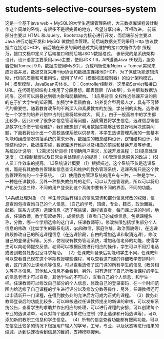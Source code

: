 # students-selective-courses-system
这是一个基于java web + MySQL的大学生选课管理系统，大三数据库课程设计制作这个简单的系统，有很多不是很完善的地方，希望分享出来，互相改进。
前端部分主要以 HTML 和Jquery，Bootstrap为核心进行开发，而后端部分主要以 Java 进行功能开发和 MySQl 做数据库管理。前后端数据交互则采用 Http 协议数据库连接池DHCP，前后端在开发的同时通过共同维护的接口文档作为参 照规范，接口文档中定义了后端接口和前后端JSON数据格式。
该研究的是系统架构设计，设计语言主要采用Java主要，使用JDK 1.6，API遵循Java EE规范，服务器使用Tomcat 9.0，数据库使用MySQL，负载均衡使用Nginx + Tomcat实现来应对高并发，数据交互采用Http协议和数据库连接池DHCP。为了保证功能逻辑清晰，代码的质量和可重用性，使用了MVC（模型视图控制器）的设计架构模式，M：模型模型，JavaBean实体类。 C：Controller控制器，这里指Servlet和接口URL。在代码组织结构上使用了分段思想，即表现层（Web层），业务层和数据访问层。这样可以层叠达到强内聚和弱耦架构。
1.1应用背景
全校性选修课开设的目的在于扩大学生的知识面、加强学生素质教育、培养复合型高级人才，具有不可替代的重要性。随着教育改革的不断深入和素质教育的加强，学分制的实施，选修课在一个学生的培养计划中占的比重将越来越大。
网上，由于一般高校中的学生都比较多，因此带来了很多如信息管理等问题，因此需要将学生信息，选课信息等信息数字化杀伤于管理维护，我们便想到了利用数据库能够比较良好地解决这类问题，下面我将设计出一个高校选课系统以供参考，本学生选课管理系统的一些基本功能和组成情况包括系统的需求分析，数据库的概念结构设计，逻辑结构设计，物理结构设计，数据库实施，数据库运行维护以及相应的前端和替换开发等步骤。
系统设计说明：
1.2需求分析目标
(1)明确用户需求，加速开发进程；
(2)提高处理速度；
(3)控制精度以及日常业务处理能力的提高；
(4)管理信息服务的改进；
(5)人员工作效率的提高。
1.3系统设计概要
（1）根据描述，这个系统不仅是选课系统，而是有其他教务管理和信息查询和维护的教务管理系统，选课系统只是这个教务管理系统的一个子系统。
（2）使用教务管理系统的用户有三种，一种是学生，一种是任课教师，另外一种损失教务处的老师，可以认为是管理员，所以可以将用户也分为这三种，不同的用户登录到这个系统中要有不同的界面，不同的功能。

1.4系统处理对象
（1）学生登录后有相关的信息查询和部分信息修改的权限，信息查询包括查询自己的个人信息，（自己的学号，班级，专业，籍贯，政治面貌，邮箱，联系方式等）选课信息（选了哪些课，课程表查看，每门课上课的时间，地点，任课教师，教学周起始等），成绩信息（查看自己的成绩信息，包括课程名称，分数，哪一个学期选修的这门课，任课教师等）。修改权限包括学生部分个人信息的修改（比如学生的联系电话，qq和微信，家庭住址，政治面貌等），在选课阶段修改自己的所选课程信息（在选课阶段，自由的增加选课和取消选课），修改自己的登录密码等。另外，仿照现有教务管理系统，增加私信老师的功能，使得学生可以向老师提交反馈，老师可以根据反馈进行相应的操作，学生可以不用打电话或者到教务处办公室寻求帮助。
（2）任课教师登录后功能和学生不同，任课教师可以查看自己现在这个学期教授哪些课程，可以查看这门课的详细教学安排时间表，这门课的上课地点等信息，可以查看选修了这门课的所有学生的信息（教务相关等基本信息，其他私人信息不会看到，另外，只有选修了自己所教授课程的学生的信息老师才可以查看，其他学生的不可以），查看自己的个人信息，和学生一样。任课教师可以修改自己部分的个人信息，修改自己的登录密码，在一个时间范围内给选修了自己课程的学生进行评分以及修改分数等操作，另外，任课教师还可以申请新开一门课程，在得到教务处的允许后方可成为正式的课程。
（3）教务处教师登录后的功能比较多，可以审核通过任课教师提出的新课的审核，可以发布系统公告，查看学生的求助并作出相应的处理，可以进行课程的安排，可以创建每个专业的选课清单，可以对每个选课清单进行控制（停止选课和开始选课等），可以添加新的教职工信息和学生信息。
（4）所有的信息查看功能都有搜索功能，可以在信息比较多的情况下根据用户输入的学号，工号，专业，以及状态等进行结果的缩减，达到快速检索到信息的目的，支持模糊搜索。
